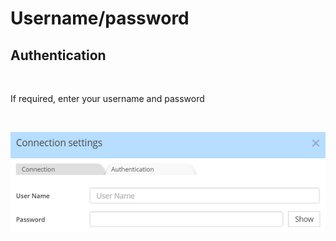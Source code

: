# Username/password

## Authentication

&nbsp;

If required, enter your username and password

&nbsp;

![Image](<lib/Cassandra%20authentication.png>)

